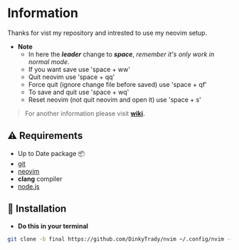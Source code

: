 # Information
Thanks for vist my repository and intrested to use my neovim setup.
- **Note**
  - In here the ***leader*** change to ***space***, _remember it's only work in normal mode_.
  - If you want save use 'space + ww'
  - Quit neovim use 'space + qq'
  - Force quit (ignore change file before saved) use 'space + qf'
  - To save and quit use 'space + wq'
  - Reset neovim (not quit neovim and open it) use 'space + s'
>For another information please visit **[wiki](https://github.com/DinkyTrady/nvim/wiki).**
## ⚠️ Requirements
- Up to Date package 📦
- [git](https://github.com/git-guides/install-git)
- [neovim](https://github.com/neovim/neovim/wiki/Installing-Neovim)
- **clang** compiler
- [node.js](https://github.com/nodejs/node)
## 🚀 Installation
- **Do this in your terminal**
``` bash
git clone -b final https://github.com/DinkyTrady/nvim ~/.config/nvim --depth 1 && nvim
```
